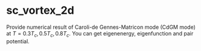 # sc_vortex_2d
Provide numerical result of Caroli-de Gennes-Matricon mode (CdGM mode) at $T=0.3T_c, 0.5T_c, 0.8T_c$.
You can get eigenenergy, eigenfunction and pair potential.